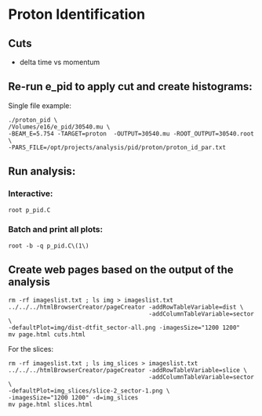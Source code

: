 # Proton Identification

## Cuts

- delta time vs momentum


## Re-run e_pid to apply cut and create histograms:

Single file example:

```
./proton_pid \
/Volumes/e16/e_pid/30540.mu \
-BEAM_E=5.754 -TARGET=proton  -OUTPUT=30540.mu -ROOT_OUTPUT=30540.root \
-PARS_FILE=/opt/projects/analysis/pid/proton/proton_id_par.txt
```


## Run analysis:

### Interactive:

`root p_pid.C`

### Batch and print all plots:

`root -b -q p_pid.C\(1\)`

## Create web pages based on the output of the analysis

``` 
rm -rf imageslist.txt ; ls img > imageslist.txt
../../../htmlBrowserCreator/pageCreator -addRowTableVariable=dist \
                                        -addColumnTableVariable=sector \
-defaultPlot=img/dist-dtfit_sector-all.png -imagesSize="1200 1200"
mv page.html cuts.html
```

For the slices:

```
rm -rf imageslist.txt ; ls img_slices > imageslist.txt
../../../htmlBrowserCreator/pageCreator -addRowTableVariable=slice \
                                        -addColumnTableVariable=sector \
-defaultPlot=img_slices/slice-2_sector-1.png \
-imagesSize="1200 1200" -d=img_slices
mv page.html slices.html
```
